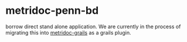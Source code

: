 metridoc-penn-bd
================

borrow direct stand alone application.  We are currently in the process of migrating this into 
[metridoc-grails](http://github.org/metridoc/metridoc-grails) as a grails plugin.

